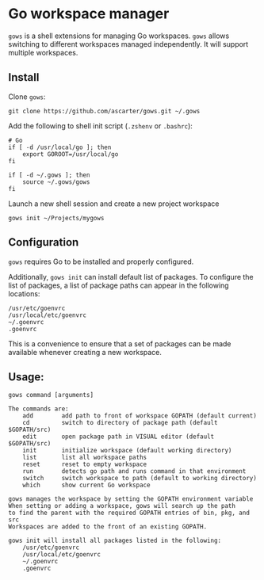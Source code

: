 # Go workspace manager

`gows` is a shell extensions for managing Go workspaces. `gows` allows switching to different workspaces managed independently. It will support multiple workspaces.

## Install

Clone `gows`:

    git clone https://github.com/ascarter/gows.git ~/.gows
    
Add the following to shell init script (`.zshenv` or `.bashrc`):

    # Go
    if [ -d /usr/local/go ]; then
        export GOROOT=/usr/local/go
    fi

    if [ -d ~/.gows ]; then
        source ~/.gows/gows
    fi

Launch a new shell session and create a new project workspace

    gows init ~/Projects/mygows

## Configuration

`gows` requires Go to be installed and properly configured.

Additionally, `gows init` can install default list of packages. To configure the list of packages, a list of package paths can appear in the following locations:

    /usr/etc/goenvrc
    /usr/local/etc/goenvrc
    ~/.goenvrc
    .goenvrc

This is a convenience to ensure that a set of packages can be made available whenever creating a new workspace.

## Usage:
    gows command [arguments]

    The commands are:
        add        add path to front of workspace GOPATH (default current)
        cd         switch to directory of package path (default $GOPATH/src)
        edit       open package path in VISUAL editor (default $GOPATH/src)
        init       initialize workspace (default working directory)
        list       list all workspace paths
        reset      reset to empty workspace
        run        detects go path and runs command in that environment
        switch     switch workspace to path (default to working directory)
        which      show current Go workspace

    gows manages the workspace by setting the GOPATH environment variable
    When setting or adding a workspace, gows will search up the path
    to find the parent with the required GOPATH entries of bin, pkg, and src
    Workspaces are added to the front of an existing GOPATH.

    gows init will install all packages listed in the following:
        /usr/etc/goenvrc
        /usr/local/etc/goenvrc
        ~/.goenvrc
        .goenvrc
